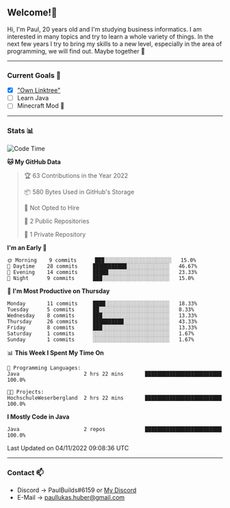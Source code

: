 ## Welcome!👋

Hi, I'm Paul, 20 years old and I'm studying business informatics. I am interested in many topics and try to learn a whole variety of things. In the next few years I try to bring my skills to a new level, especially in the area of programming, we will find out.
Maybe together 🤙

---
### Current Goals 🥅

- [X] ["Own Linktree"](https://paul-lukashuber.de/)
- [ ] Learn Java
- [ ] Minecraft Mod 👀

---
### Stats 📊

<!--START_SECTION:waka-->
![Code Time](http://img.shields.io/badge/Code%20Time-40%20hrs%208%20mins-blue)

**🐱 My GitHub Data** 

> 🏆 63 Contributions in the Year 2022
 > 
> 📦 580 Bytes Used in GitHub's Storage 
 > 
> 🚫 Not Opted to Hire
 > 
> 📜 2 Public Repositories 
 > 
> 🔑 1 Private Repository 
 > 
**I'm an Early 🐤** 

```text
🌞 Morning    9 commits      ███░░░░░░░░░░░░░░░░░░░░░░   15.0% 
🌆 Daytime    28 commits     ███████████░░░░░░░░░░░░░░   46.67% 
🌃 Evening    14 commits     █████░░░░░░░░░░░░░░░░░░░░   23.33% 
🌙 Night      9 commits      ███░░░░░░░░░░░░░░░░░░░░░░   15.0%

```
📅 **I'm Most Productive on Thursday** 

```text
Monday       11 commits     ████░░░░░░░░░░░░░░░░░░░░░   18.33% 
Tuesday      5 commits      ██░░░░░░░░░░░░░░░░░░░░░░░   8.33% 
Wednesday    8 commits      ███░░░░░░░░░░░░░░░░░░░░░░   13.33% 
Thursday     26 commits     ██████████░░░░░░░░░░░░░░░   43.33% 
Friday       8 commits      ███░░░░░░░░░░░░░░░░░░░░░░   13.33% 
Saturday     1 commits      ░░░░░░░░░░░░░░░░░░░░░░░░░   1.67% 
Sunday       1 commits      ░░░░░░░░░░░░░░░░░░░░░░░░░   1.67%

```


📊 **This Week I Spent My Time On** 

```text
💬 Programming Languages: 
Java                     2 hrs 22 mins       █████████████████████████   100.0%

🐱‍💻 Projects: 
HochschuleWeserbergland  2 hrs 22 mins       █████████████████████████   100.0%

```

**I Mostly Code in Java** 

```text
Java                     2 repos             █████████████████████████   100.0%

```



 Last Updated on 04/11/2022 09:08:36 UTC
<!--END_SECTION:waka-->

---
### Contact 📫

* Discord -> PaulBuilds#6159 or [My Discord](https://discord.gg/7kq6UnB)
* E-Mail -> paullukas.huber@gmail.com
